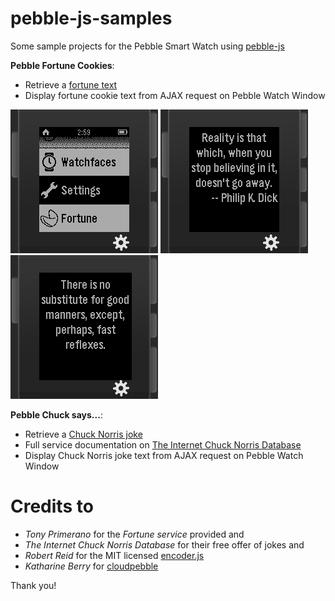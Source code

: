 # pebble-js-samples

Some sample projects for the Pebble Smart Watch using [pebble-js](https://github.com/pebble/pebblejs)

__Pebble Fortune Cookies__:
* Retrieve a [fortune text](http://tonycode.com/service/fortune-0.1/fortune.php)
* Display fortune cookie text from AJAX request on Pebble Watch Window

![Fortune menu icon](pebble_fortune/res/screenshot_menu_icon.png)
![Show a fortune](pebble_fortune/res/screenshot_running_1.png)
![Another fortune](pebble_fortune/res/screenshot_running_2.png)

__Pebble Chuck says...__:
* Retrieve a [Chuck Norris joke](http://api.icndb.com/jokes/random)
* Full service documentation on [The Internet Chuck Norris Database](http://www.icndb.com/api/)
* Display Chuck Norris joke text from AJAX request on Pebble Watch Window


# Credits to
* _Tony Primerano_ for the _Fortune service_ provided and
* _The Internet Chuck Norris Database_ for their free offer of jokes and
* _Robert Reid_ for the MIT licensed [encoder.js](http://www.strictly-software.com/htmlencode)
* _Katharine Berry_ for [cloudpebble](https://cloudpebble.net/)

Thank you!
